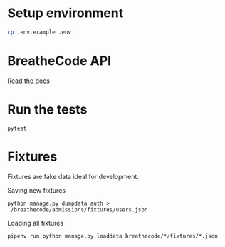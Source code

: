 # Setup environment

```bash
cp .env.example .env
```

# BreatheCode API

[Read the docs](https://documenter.getpostman.com/view/2432393/T1LPC6ef)


# Run the tests

```
pytest
```

# Fixtures

Fixtures are fake data ideal for development.

Saving new fixtures
```
python manage.py dumpdata auth > ./breathecode/admissions/fixtures/users.json
```
Loading all fixtures
```
pipenv run python manage.py loaddata breathecode/*/fixtures/*.json
```